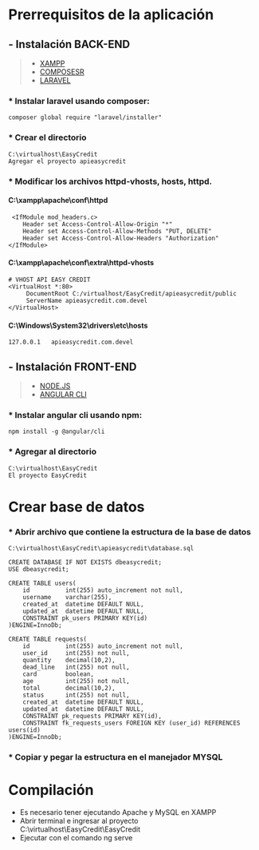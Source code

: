 # Prerrequisitos de la aplicación## - Instalación BACK-END> - [XAMPP](https://www.apachefriends.org/es/index.html)> - [COMPOSESR](https://getcomposer.org/)> - [LARAVEL](https://laravel.com/docs/5.7)### * Instalar laravel usando composer:	composer global require "laravel/installer"### * Crear el directorio	C:\virtualhost\EasyCredit	Agregar el proyecto apieasycredit### * Modificar los archivos httpd-vhosts, hosts, httpd.#### C:\xampp\apache\conf\httpd	 <IfModule mod_headers.c> 	 	Header set Access-Control-Allow-Origin "*"  		Header set Access-Control-Allow-Methods "PUT, DELETE"  		Header set Access-Control-Allow-Headers "Authorization"	</IfModule>#### C:\xampp\apache\conf\extra\httpd-vhosts	# VHOST API EASY CREDIT	<VirtualHost *:80>   		 DocumentRoot C:/virtualhost/EasyCredit/apieasycredit/public  		 ServerName apieasycredit.com.devel	</VirtualHost>#### C:\Windows\System32\drivers\etc\hosts	127.0.0.1	apieasycredit.com.devel## - Instalación FRONT-END> - [NODE.JS](https://nodejs.org/es/)> - [ANGULAR CLI](https://cli.angular.io/)### * Instalar angular cli usando npm:	npm install -g @angular/cli### * Agregar al directorio	C:\virtualhost\EasyCredit	El proyecto EasyCredit#  Crear base de datos### * Abrir archivo que contiene la estructura de la base de datos	C:\virtualhost\EasyCredit\apieasycredit\database.sql	CREATE DATABASE IF NOT EXISTS dbeasycredit;	USE dbeasycredit;	CREATE TABLE users(		id 		    int(255) auto_increment not null,		username	varchar(255),		created_at  datetime DEFAULT NULL,		updated_at  datetime DEFAULT NULL,		CONSTRAINT pk_users PRIMARY KEY(id)	)ENGINE=InnoDb;	CREATE TABLE requests(		id 			int(255) auto_increment not null,		user_id		int(255) not null,		quantity	decimal(10,2),		dead_line	int(255) not null,		card 		boolean,		age			int(255) not null,		total		decimal(10,2),		status		int(255) not null,		created_at 	datetime DEFAULT NULL,		updated_at  datetime DEFAULT NULL,		CONSTRAINT pk_requests PRIMARY KEY(id),		CONSTRAINT fk_requests_users FOREIGN KEY (user_id) REFERENCES users(id)	)ENGINE=InnoDb;### * Copiar y pegar la estructura en el manejador MYSQL# Compilación- Es necesario tener ejecutando Apache y MySQL en XAMPP- Abrir terminal e ingresar al proyecto C:\virtualhost\EasyCredit\EasyCredit- Ejecutar con el comando ng serve